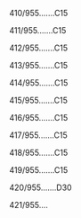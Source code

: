410/955.......C15 


411/955.......C15 


412/955.......C15 


413/955.......C15 


414/955.......C15 


415/955.......C15 


416/955.......C15 


417/955.......C15 


418/955.......C15 


419/955.......C15 


420/955.......D30 


421/955.... 


